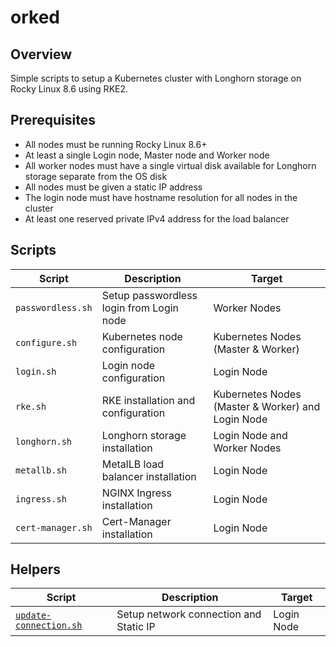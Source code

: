 # orked

## Overview
Simple scripts to setup a Kubernetes cluster with Longhorn storage on Rocky Linux 8.6 using RKE2.

## Prerequisites

- All nodes must be running Rocky Linux 8.6+
- At least a single Login node, Master node and Worker node
- All worker nodes must have a single virtual disk available for Longhorn storage separate from the OS disk
- All nodes must be given a static IP address
- The login node must have hostname resolution for all nodes in the cluster
- At least one reserved private IPv4 address for the load balancer

## Scripts

| Script | Description | Target |
| ------ | ----------- | ------ |
| `passwordless.sh` | Setup passwordless login from Login node | Worker Nodes |
| `configure.sh` | Kubernetes node configuration | Kubernetes Nodes (Master & Worker) |
| `login.sh` | Login node configuration | Login Node |
| `rke.sh` | RKE installation and configuration | Kubernetes Nodes (Master & Worker) and Login Node |
| `longhorn.sh` | Longhorn storage installation | Login Node and Worker Nodes |
| `metallb.sh` | MetalLB load balancer installation | Login Node |
| `ingress.sh` | NGINX Ingress installation | Login Node |
| `cert-manager.sh` | Cert-Manager installation | Login Node |

## Helpers
| Script | Description | Target |
| ------ | ----------- | ------ |
| [`update-connection.sh`](./helpers/update-connection.sh) | Setup network connection and Static IP | Login Node |
